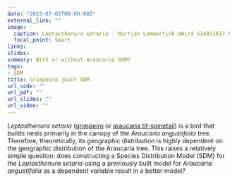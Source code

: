 ```yaml
---
date: "2023-07-02T00:00:00Z"
external_link: ""
image:
  caption: Leptasthenura setaria - Martjan Lammertink eBird S24911617 Macaulay Library ML 29859091
  focal_point: Smart
links:
slides: 
summary: With or without Araucaria SDM?
tags:
- SDM
title: Grimpeiro joint SDM
url_code: ""
url_pdf: ""
url_slides: ""
url_video: ""
---
```


*Leptasthenura setaria* ([grimpeiro](https://www.wikiaves.com.br/wiki/grimpeiro) or [araucaria tit-spinetail](https://ebird.org/species/artspi1)) is a bird that builds nests primarily in the canopy of the *Araucaria angustifolia* tree. Therefore, theoretically, its geographic distribution is highly dependent on the geographic distribution of the Araucaria tree. This raises a relatively simple question: does constructing a Species Distribution Model (SDM) for the *Leptasthenura setaria* using a previously built model for *Araucaria angustifolia* as a dependent variable result in a better model?
